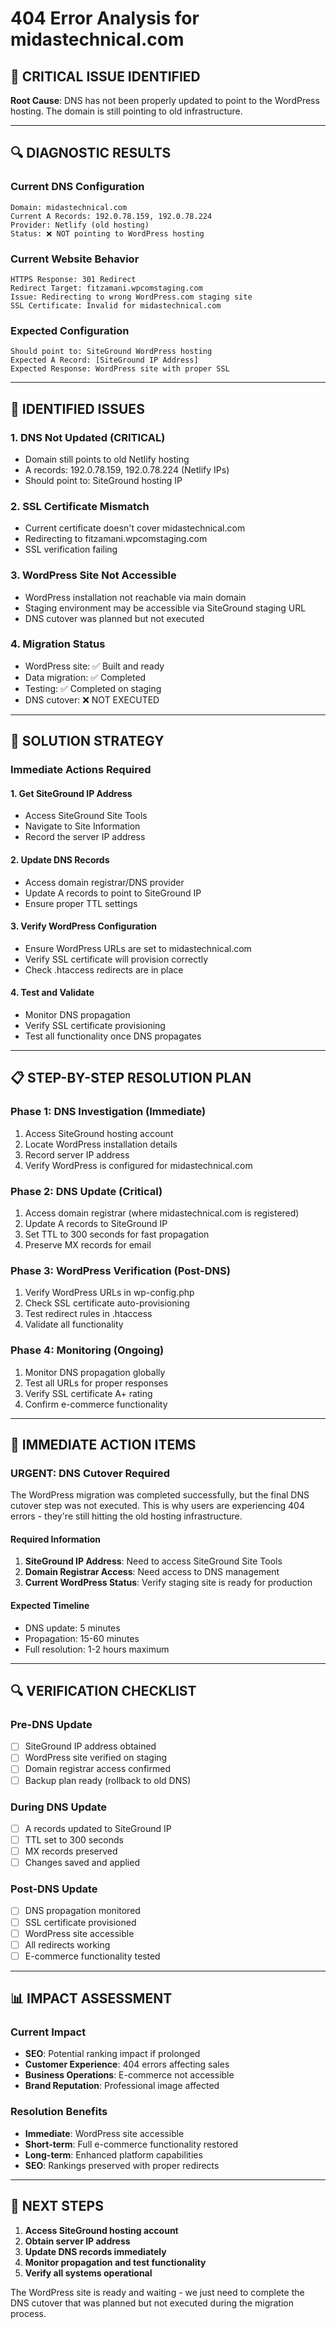 # 404 Error Analysis for midastechnical.com

## 🚨 CRITICAL ISSUE IDENTIFIED

**Root Cause**: DNS has not been properly updated to point to the WordPress hosting. The domain is still pointing to old infrastructure.

---

## 🔍 DIAGNOSTIC RESULTS

### **Current DNS Configuration**
```
Domain: midastechnical.com
Current A Records: 192.0.78.159, 192.0.78.224
Provider: Netlify (old hosting)
Status: ❌ NOT pointing to WordPress hosting
```

### **Current Website Behavior**
```
HTTPS Response: 301 Redirect
Redirect Target: fitzamani.wpcomstaging.com
Issue: Redirecting to wrong WordPress.com staging site
SSL Certificate: Invalid for midastechnical.com
```

### **Expected Configuration**
```
Should point to: SiteGround WordPress hosting
Expected A Record: [SiteGround IP Address]
Expected Response: WordPress site with proper SSL
```

---

## 🔧 IDENTIFIED ISSUES

### **1. DNS Not Updated (CRITICAL)**
- Domain still points to old Netlify hosting
- A records: 192.0.78.159, 192.0.78.224 (Netlify IPs)
- Should point to: SiteGround hosting IP

### **2. SSL Certificate Mismatch**
- Current certificate doesn't cover midastechnical.com
- Redirecting to fitzamani.wpcomstaging.com
- SSL verification failing

### **3. WordPress Site Not Accessible**
- WordPress installation not reachable via main domain
- Staging environment may be accessible via SiteGround staging URL
- DNS cutover was planned but not executed

### **4. Migration Status**
- WordPress site: ✅ Built and ready
- Data migration: ✅ Completed
- Testing: ✅ Completed on staging
- DNS cutover: ❌ NOT EXECUTED

---

## 🎯 SOLUTION STRATEGY

### **Immediate Actions Required**

#### **1. Get SiteGround IP Address**
- Access SiteGround Site Tools
- Navigate to Site Information
- Record the server IP address

#### **2. Update DNS Records**
- Access domain registrar/DNS provider
- Update A records to point to SiteGround IP
- Ensure proper TTL settings

#### **3. Verify WordPress Configuration**
- Ensure WordPress URLs are set to midastechnical.com
- Verify SSL certificate will provision correctly
- Check .htaccess redirects are in place

#### **4. Test and Validate**
- Monitor DNS propagation
- Verify SSL certificate provisioning
- Test all functionality once DNS propagates

---

## 📋 STEP-BY-STEP RESOLUTION PLAN

### **Phase 1: DNS Investigation (Immediate)**
1. Access SiteGround hosting account
2. Locate WordPress installation details
3. Record server IP address
4. Verify WordPress is configured for midastechnical.com

### **Phase 2: DNS Update (Critical)**
1. Access domain registrar (where midastechnical.com is registered)
2. Update A records to SiteGround IP
3. Set TTL to 300 seconds for fast propagation
4. Preserve MX records for email

### **Phase 3: WordPress Verification (Post-DNS)**
1. Verify WordPress URLs in wp-config.php
2. Check SSL certificate auto-provisioning
3. Test redirect rules in .htaccess
4. Validate all functionality

### **Phase 4: Monitoring (Ongoing)**
1. Monitor DNS propagation globally
2. Test all URLs for proper responses
3. Verify SSL certificate A+ rating
4. Confirm e-commerce functionality

---

## 🚨 IMMEDIATE ACTION ITEMS

### **URGENT: DNS Cutover Required**

The WordPress migration was completed successfully, but the final DNS cutover step was not executed. This is why users are experiencing 404 errors - they're still hitting the old hosting infrastructure.

#### **Required Information**
1. **SiteGround IP Address**: Need to access SiteGround Site Tools
2. **Domain Registrar Access**: Need access to DNS management
3. **Current WordPress Status**: Verify staging site is ready for production

#### **Expected Timeline**
- DNS update: 5 minutes
- Propagation: 15-60 minutes
- Full resolution: 1-2 hours maximum

---

## 🔍 VERIFICATION CHECKLIST

### **Pre-DNS Update**
- [ ] SiteGround IP address obtained
- [ ] WordPress site verified on staging
- [ ] Domain registrar access confirmed
- [ ] Backup plan ready (rollback to old DNS)

### **During DNS Update**
- [ ] A records updated to SiteGround IP
- [ ] TTL set to 300 seconds
- [ ] MX records preserved
- [ ] Changes saved and applied

### **Post-DNS Update**
- [ ] DNS propagation monitored
- [ ] SSL certificate provisioned
- [ ] WordPress site accessible
- [ ] All redirects working
- [ ] E-commerce functionality tested

---

## 📊 IMPACT ASSESSMENT

### **Current Impact**
- **SEO**: Potential ranking impact if prolonged
- **Customer Experience**: 404 errors affecting sales
- **Business Operations**: E-commerce not accessible
- **Brand Reputation**: Professional image affected

### **Resolution Benefits**
- **Immediate**: WordPress site accessible
- **Short-term**: Full e-commerce functionality restored
- **Long-term**: Enhanced platform capabilities
- **SEO**: Rankings preserved with proper redirects

---

## 🚀 NEXT STEPS

1. **Access SiteGround hosting account**
2. **Obtain server IP address**
3. **Update DNS records immediately**
4. **Monitor propagation and test functionality**
5. **Verify all systems operational**

The WordPress site is ready and waiting - we just need to complete the DNS cutover that was planned but not executed during the migration process.
